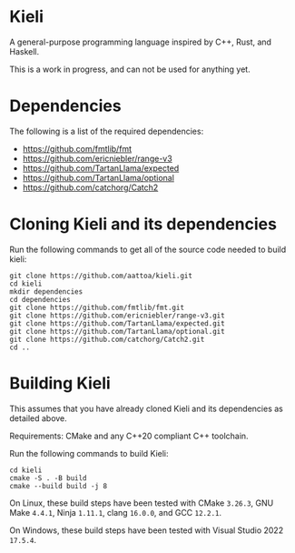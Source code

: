 # Kieli
A general-purpose programming language inspired by C++, Rust, and Haskell.

This is a work in progress, and can not be used for anything yet.

# Dependencies

The following is a list of the required dependencies:

* https://github.com/fmtlib/fmt
* https://github.com/ericniebler/range-v3
* https://github.com/TartanLlama/expected
* https://github.com/TartanLlama/optional
* https://github.com/catchorg/Catch2

# Cloning Kieli and its dependencies

Run the following commands to get all of the source code needed to build kieli:

```Shell
git clone https://github.com/aattoa/kieli.git
cd kieli
mkdir dependencies
cd dependencies
git clone https://github.com/fmtlib/fmt.git
git clone https://github.com/ericniebler/range-v3.git
git clone https://github.com/TartanLlama/expected.git
git clone https://github.com/TartanLlama/optional.git
git clone https://github.com/catchorg/Catch2.git
cd ..
```

# Building Kieli

This assumes that you have already cloned Kieli and its dependencies as detailed above.

Requirements: CMake and any C++20 compliant C++ toolchain.

Run the following commands to build Kieli:

```Shell
cd kieli
cmake -S . -B build
cmake --build build -j 8
```

On Linux, these build steps have been tested with CMake `3.26.3`, GNU Make `4.4.1`, Ninja `1.11.1`, clang `16.0.0`, and GCC `12.2.1`.

On Windows, these build steps have been tested with Visual Studio 2022 `17.5.4`.
